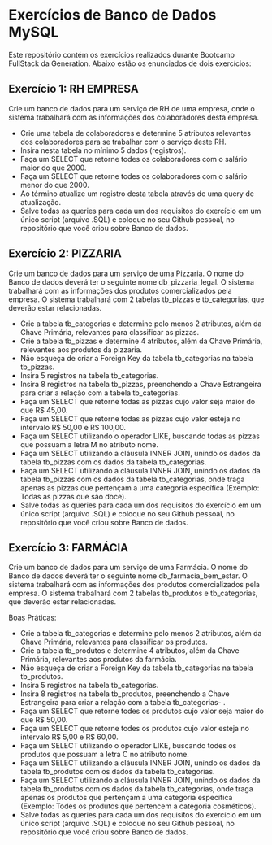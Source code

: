 # Exercícios de Banco de Dados MySQL 

Este repositório contém os exercícios realizados durante Bootcamp FullStack da Generation. Abaixo estão os enunciados de dois exercícios:

## Exercício 1: RH EMPRESA

Crie um banco de dados para um serviço de RH de uma empresa, onde o sistema trabalhará com as informações dos colaboradores desta empresa. 
- Crie uma tabela de colaboradores e determine 5 atributos relevantes dos colaboradores para se trabalhar com o serviço deste RH.
- Insira nesta tabela no mínimo 5 dados (registros).
- Faça um SELECT que retorne todes os colaboradores com o salário maior do que 2000.
- Faça um SELECT que retorne todes os colaboradores com o salário menor do que 2000.
- Ao término atualize um registro desta tabela através de uma query de atualização.
- Salve todas as queries para cada um dos requisitos do exercício em um único script (arquivo .SQL) e coloque no seu Github pessoal, no repositório que você criou sobre Banco de dados.

## Exercício 2: PIZZARIA

Crie um banco de dados para um serviço de uma Pizzaria. O nome do Banco de dados deverá ter o seguinte nome db_pizzaria_legal. O sistema trabalhará com as informações dos produtos comercializados pela empresa. O sistema trabalhará com 2 tabelas tb_pizzas e tb_categorias, que deverão estar relacionadas.
- Crie a tabela tb_categorias e determine pelo menos 2 atributos, além da Chave Primária, relevantes para classificar as pizzas.
- Crie a tabela tb_pizzas e determine 4 atributos, além da Chave Primária, relevantes aos produtos da pizzaria.
- Não esqueça de criar a Foreign Key da tabela tb_categorias na tabela tb_pizzas.
- Insira 5 registros na tabela tb_categorias.
- Insira 8 registros na tabela tb_pizzas, preenchendo a Chave Estrangeira para criar a relação com a tabela tb_categorias.
- Faça um SELECT que retorne todas as pizzas cujo valor seja maior do que R$ 45,00.
- Faça um SELECT que retorne todas as pizzas cujo valor esteja no intervalo R$ 50,00 e R$ 100,00.
- Faça um SELECT utilizando o operador LIKE, buscando todas as pizzas que possuam a letra M no atributo nome.
- Faça um SELECT utilizando a cláusula INNER JOIN, unindo os dados da tabela tb_pizzas com os dados da tabela tb_categorias.
- Faça um SELECT utilizando a cláusula INNER JOIN, unindo os dados da tabela tb_pizzas com os dados da tabela tb_categorias, onde traga apenas as pizzas que pertençam a uma categoria específica (Exemplo: Todas as pizzas que são doce).
- Salve todas as queries para cada um dos requisitos do exercício em um único script (arquivo .SQL) e coloque no seu Github pessoal, no repositório que você criou sobre Banco de dados.

## Exercício 3: FARMÁCIA

Crie um banco de dados para um serviço de uma Farmácia. O nome do Banco de dados deverá ter o seguinte nome db_farmacia_bem_estar. O sistema trabalhará com as informações dos produtos comercializados pela empresa. O sistema trabalhará com 2 tabelas tb_produtos e tb_categorias, que deverão estar relacionadas.

Boas Práticas:
- Crie a tabela tb_categorias e determine pelo menos 2 atributos, além da Chave Primária, relevantes para classificar os produtos.
- Crie a tabela tb_produtos e determine 4 atributos, além da Chave Primária, relevantes aos produtos da farmácia.
- Não esqueça de criar a Foreign Key da tabela tb_categorias na tabela tb_produtos.
- Insira 5 registros na tabela tb_categorias.
- Insira 8 registros na tabela tb_produtos, preenchendo a Chave Estrangeira para criar a relação com a tabela tb_categorias- .
- Faça um SELECT que retorne todes os produtos cujo valor seja maior do que R$ 50,00.
- Faça um SELECT que retorne todes os produtos cujo valor esteja no intervalo R$ 5,00 e R$ 60,00.
- Faça um SELECT utilizando o operador LIKE, buscando todes os produtos que possuam a letra C no atributo nome.
- Faça um SELECT utilizando a cláusula INNER JOIN, unindo os dados da tabela tb_produtos com os dados da tabela tb_categorias.
- Faça um SELECT utilizando a cláusula INNER JOIN, unindo os dados da tabela tb_produtos com os dados da tabela tb_categorias, onde traga apenas os produtos que pertençam a uma categoria específica (Exemplo: Todes os produtos que pertencem a categoria cosméticos).
- Salve todas as queries para cada um dos requisitos do exercício em um único script (arquivo .SQL) e coloque no seu Github pessoal, no repositório que você criou sobre Banco de dados.
